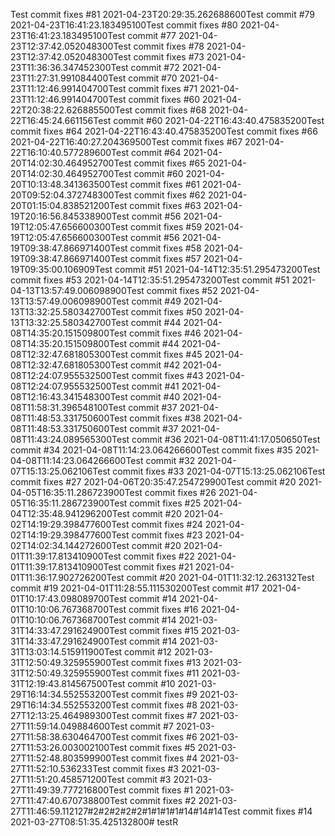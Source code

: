 Test commit fixes #81 2021-04-23T20:29:35.262688600Test commit #79 2021-04-23T16:41:23.183495100Test commit fixes #80 2021-04-23T16:41:23.183495100Test commit #77 2021-04-23T12:37:42.052048300Test commit fixes #78 2021-04-23T12:37:42.052048300Test commit fixes #73 2021-04-23T11:36:36.347452300Test commit #72 2021-04-23T11:27:31.991084400Test commit #70 2021-04-23T11:12:46.991404700Test commit fixes #71 2021-04-23T11:12:46.991404700Test commit fixes #60 2021-04-22T20:38:22.626885500Test commit fixes #68 2021-04-22T16:45:24.661156Test commit #60 2021-04-22T16:43:40.475835200Test commit fixes #64 2021-04-22T16:43:40.475835200Test commit fixes #66 2021-04-22T16:40:27.204369500Test commit fixes #67 2021-04-22T16:10:40.577289600Test commit #64 2021-04-20T14:02:30.464952700Test commit fixes #65 2021-04-20T14:02:30.464952700Test commit #60 2021-04-20T10:13:48.341363500Test commit fixes #61 2021-04-20T09:52:04.372748300Test commit fixes #62 2021-04-20T01:15:04.838521200Test commit fixes #63 2021-04-19T20:16:56.845338900Test commit #56 2021-04-19T12:05:47.656600300Test commit fixes #59 2021-04-19T12:05:47.656600300Test commit #56 2021-04-19T09:38:47.866971400Test commit fixes #58 2021-04-19T09:38:47.866971400Test commit fixes #57 2021-04-19T09:35:00.106909Test commit #51 2021-04-14T12:35:51.295473200Test commit fixes #53 2021-04-14T12:35:51.295473200Test commit #51 2021-04-13T13:57:49.006098900Test commit fixes #52 2021-04-13T13:57:49.006098900Test commit #49 2021-04-13T13:32:25.580342700Test commit fixes #50 2021-04-13T13:32:25.580342700Test commit #44 2021-04-08T14:35:20.151509800Test commit fixes #46 2021-04-08T14:35:20.151509800Test commit #44 2021-04-08T12:32:47.681805300Test commit fixes #45 2021-04-08T12:32:47.681805300Test commit #42 2021-04-08T12:24:07.955532500Test commit fixes #43 2021-04-08T12:24:07.955532500Test commit #41 2021-04-08T12:16:43.341548300Test commit #40 2021-04-08T11:58:31.396548100Test commit #37 2021-04-08T11:48:53.331750600Test commit fixes #38 2021-04-08T11:48:53.331750600Test commit #37 2021-04-08T11:43:24.089565300Test commit #36 2021-04-08T11:41:17.050650Test commit #34 2021-04-08T11:14:23.064266600Test commit fixes #35 2021-04-08T11:14:23.064266600Test commit #32 2021-04-07T15:13:25.062106Test commit fixes #33 2021-04-07T15:13:25.062106Test commit fixes #27 2021-04-06T20:35:47.254729900Test commit #20 2021-04-05T16:35:11.286723900Test commit fixes #26 2021-04-05T16:35:11.286723900Test commit fixes #25 2021-04-04T12:35:48.941296200Test commit #20 2021-04-02T14:19:29.398477600Test commit fixes #24 2021-04-02T14:19:29.398477600Test commit fixes #23 2021-04-02T14:02:34.144272600Test commit #20 2021-04-01T11:39:17.813410900Test commit fixes #22 2021-04-01T11:39:17.813410900Test commit fixes #21 2021-04-01T11:36:17.902726200Test commit #20 2021-04-01T11:32:12.263132Test commit #19 2021-04-01T11:28:55.111530200Test commit #17 2021-04-01T10:17:43.098089700Test commit #14 2021-04-01T10:10:06.767368700Test commit fixes #16 2021-04-01T10:10:06.767368700Test commit #14 2021-03-31T14:33:47.291624900Test commit fixes #15 2021-03-31T14:33:47.291624900Test commit #14 2021-03-31T13:03:14.515911900Test commit #12 2021-03-31T12:50:49.325955900Test commit fixes #13 2021-03-31T12:50:49.325955900Test commit fixes #11 2021-03-31T12:19:43.814567500Test commit #10 2021-03-29T16:14:34.552553200Test commit fixes #9 2021-03-29T16:14:34.552553200Test commit fixes #8 2021-03-27T12:13:25.464989300Test commit fixes #7 2021-03-27T11:59:14.049884600Test commit #7 2021-03-27T11:58:38.630464700Test commit fixes #6 2021-03-27T11:53:26.003002100Test commit fixes #5 2021-03-27T11:52:48.803599900Test commit fixes #4 2021-03-27T11:52:10.536233Test commit fixes #3 2021-03-27T11:51:20.458571200Test commit #3 2021-03-27T11:49:39.777216800Test commit fixes #1 2021-03-27T11:47:40.670738800Test commit fixes #2 2021-03-27T11:46:59.112127#2#2#2#2#2#1#1#1#1#14#14#14Test commit fixes #14 2021-03-27T08:51:35.425132800# testR
